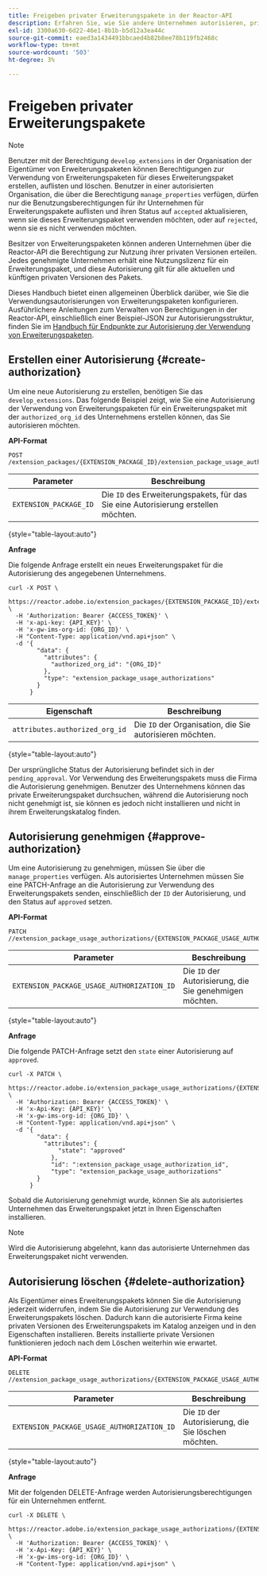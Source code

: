 ```yaml
---
title: Freigeben privater Erweiterungspakete in der Reactor-API
description: Erfahren Sie, wie Sie andere Unternehmen autorisieren, private Erweiterungspakete in der Reactor-API freizugeben.
exl-id: 3300a630-6d22-46e1-8b1b-b5d12a3ea44c
source-git-commit: eaed3a1434491bbcaed4b82b8ee78b119fb2468c
workflow-type: tm+mt
source-wordcount: '503'
ht-degree: 3%

---
```


# Freigeben privater Erweiterungspakete

>[!NOTE]
>
>Benutzer mit der Berechtigung `develop_extensions` in der Organisation der Eigentümer von Erweiterungspaketen können Berechtigungen zur Verwendung von Erweiterungspaketen für dieses Erweiterungspaket erstellen, auflisten und löschen. Benutzer in einer autorisierten Organisation, die über die Berechtigung `manage_properties` verfügen, dürfen nur die Benutzungsberechtigungen für ihr Unternehmen für Erweiterungspakete auflisten und ihren Status auf `accepted` aktualisieren, wenn sie dieses Erweiterungspaket verwenden möchten, oder auf `rejected`, wenn sie es nicht verwenden möchten.

Besitzer von Erweiterungspaketen können anderen Unternehmen über die Reactor-API die Berechtigung zur Nutzung ihrer privaten Versionen erteilen. Jedes genehmigte Unternehmen erhält eine Nutzungslizenz für ein Erweiterungspaket, und diese Autorisierung gilt für alle aktuellen und künftigen privaten Versionen des Pakets.

Dieses Handbuch bietet einen allgemeinen Überblick darüber, wie Sie die Verwendungsautorisierungen von Erweiterungspaketen konfigurieren. Ausführlichere Anleitungen zum Verwalten von Berechtigungen in der Reactor-API, einschließlich einer Beispiel-JSON zur Autorisierungsstruktur, finden Sie im [Handbuch für Endpunkte zur Autorisierung der Verwendung von Erweiterungspaketen](../endpoints/extension-package-usage-authorizations.md).

## Erstellen einer Autorisierung {#create-authorization}

Um eine neue Autorisierung zu erstellen, benötigen Sie das `develop_extensions`. Das folgende Beispiel zeigt, wie Sie eine Autorisierung der Verwendung von Erweiterungspaketen für ein Erweiterungspaket mit der `authorized_org_id` des Unternehmens erstellen können, das Sie autorisieren möchten.

**API-Format**

```http
POST /extension_packages/{EXTENSION_PACKAGE_ID}/extension_package_usage_authorizations
```

| Parameter | Beschreibung |
| --- | --- |
| `EXTENSION_PACKAGE_ID` | Die `ID` des Erweiterungspakets, für das Sie eine Autorisierung erstellen möchten. |

{style="table-layout:auto"}

**Anfrage**

Die folgende Anfrage erstellt ein neues Erweiterungspaket für die Autorisierung des angegebenen Unternehmens.

```shell
curl -X POST \
  https://reactor.adobe.io/extension_packages/{EXTENSION_PACKAGE_ID}/extension_package_usage_authorizations \
  -H 'Authorization: Bearer {ACCESS_TOKEN}' \
  -H 'x-api-key: {API_KEY}' \
  -H 'x-gw-ims-org-id: {ORG_ID}' \
  -H "Content-Type: application/vnd.api+json" \
  -d '{
        "data": {
          "attributes": {
            "authorized_org_id": "{ORG_ID}"
          },
          "type": "extension_package_usage_authorizations"
        }
      } 
```

| Eigenschaft | Beschreibung |
| --- | --- |
| `attributes.authorized_org_id` | Die `ID` der Organisation, die Sie autorisieren möchten. |

{style="table-layout:auto"}

Der ursprüngliche Status der Autorisierung befindet sich in der `pending_approval`. Vor Verwendung des Erweiterungspakets muss die Firma die Autorisierung genehmigen. Benutzer des Unternehmens können das private Erweiterungspaket durchsuchen, während die Autorisierung noch nicht genehmigt ist, sie können es jedoch nicht installieren und nicht in ihrem Erweiterungskatalog finden.

## Autorisierung genehmigen {#approve-authorization}

Um eine Autorisierung zu genehmigen, müssen Sie über die `manage_properties` verfügen. Als autorisiertes Unternehmen müssen Sie eine PATCH-Anfrage an die Autorisierung zur Verwendung des Erweiterungspakets senden, einschließlich der `ID` der Autorisierung, und den Status auf `approved` setzen.

**API-Format**

```http
PATCH //extension_package_usage_authorizations/{EXTENSION_PACKAGE_USAGE_AUTHORIZATION_ID}
```

| Parameter | Beschreibung |
| --- | --- |
| `EXTENSION_PACKAGE_USAGE_AUTHORIZATION_ID` | Die `ID` der Autorisierung, die Sie genehmigen möchten. |

{style="table-layout:auto"}

**Anfrage**

Die folgende PATCH-Anfrage setzt den `state` einer Autorisierung auf `approved`.

```shell
curl -X PATCH \
  https://reactor.adobe.io/extension_package_usage_authorizations/{EXTENSION_PACKAGE_USAGE_AUTHORIZATION_ID} \
  -H 'Authorization: Bearer {ACCESS_TOKEN}' \
  -H 'x-Api-Key: {API_KEY}' \
  -H 'x-gw-ims-org-id: {ORG_ID}' \
  -H "Content-Type: application/vnd.api+json" \
  -d '{
        "data": {
          "attributes": {
	          "state": "approved"
	        },
	        "id": ":extension_package_usage_authorization_id",
	        "type": "extension_package_usage_authorizations"
        }
      }
```

Sobald die Autorisierung genehmigt wurde, können Sie als autorisiertes Unternehmen das Erweiterungspaket jetzt in Ihren Eigenschaften installieren.

>[!NOTE]
>
>Wird die Autorisierung abgelehnt, kann das autorisierte Unternehmen das Erweiterungspaket nicht verwenden.

## Autorisierung löschen {#delete-authorization}

Als Eigentümer eines Erweiterungspakets können Sie die Autorisierung jederzeit widerrufen, indem Sie die Autorisierung zur Verwendung des Erweiterungspakets löschen. Dadurch kann die autorisierte Firma keine privaten Versionen des Erweiterungspakets im Katalog anzeigen und in den Eigenschaften installieren. Bereits installierte private Versionen funktionieren jedoch nach dem Löschen weiterhin wie erwartet.

**API-Format**

```http
DELETE //extension_package_usage_authorizations/{EXTENSION_PACKAGE_USAGE_AUTHORIZATION_ID}
```

| Parameter | Beschreibung |
| --- | --- |
| `EXTENSION_PACKAGE_USAGE_AUTHORIZATION_ID` | Die `ID` der Autorisierung, die Sie löschen möchten. |

{style="table-layout:auto"}

**Anfrage**

Mit der folgenden DELETE-Anfrage werden Autorisierungsberechtigungen für ein Unternehmen entfernt.

```shell
curl -X DELETE \
  https://reactor.adobe.io/extension_package_usage_authorizations/{EXTENSION_PACKAGE_USAGE_AUTHORIZATION_ID} \
  -H 'Authorization: Bearer {ACCESS_TOKEN}' \
  -H 'x-Api-Key: {API_KEY}' \
  -H 'x-gw-ims-org-id: {ORG_ID}' \
  -H "Content-Type: application/vnd.api+json" \
```
